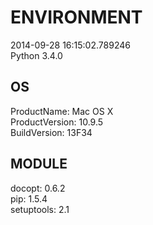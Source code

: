 # ENVIRONMENT  
2014-09-28 16:15:02.789246  
Python 3.4.0  
## OS  
ProductName:	Mac OS X  
ProductVersion:	10.9.5  
BuildVersion:	13F34
## MODULE  
docopt: 0.6.2  
pip: 1.5.4  
setuptools: 2.1  
